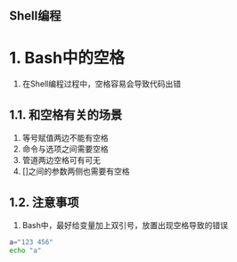 Shell编程
---

# 1. Bash中的空格
1. 在Shell编程过程中，空格容易会导致代码出错
><a href = "https://www.cnblogs.com/litifeng/p/6896248.html"></a>

## 1.1. 和空格有关的场景
1. 等号赋值两边不能有空格
2. 命令与选项之间需要空格
3. 管道两边空格可有可无
4. []之间的参数两侧也需要有空格

## 1.2. 注意事项
1. Bash中，最好给变量加上双引号，放置出现空格导致的错误
```bash
a="123 456"
echo "a"
```
